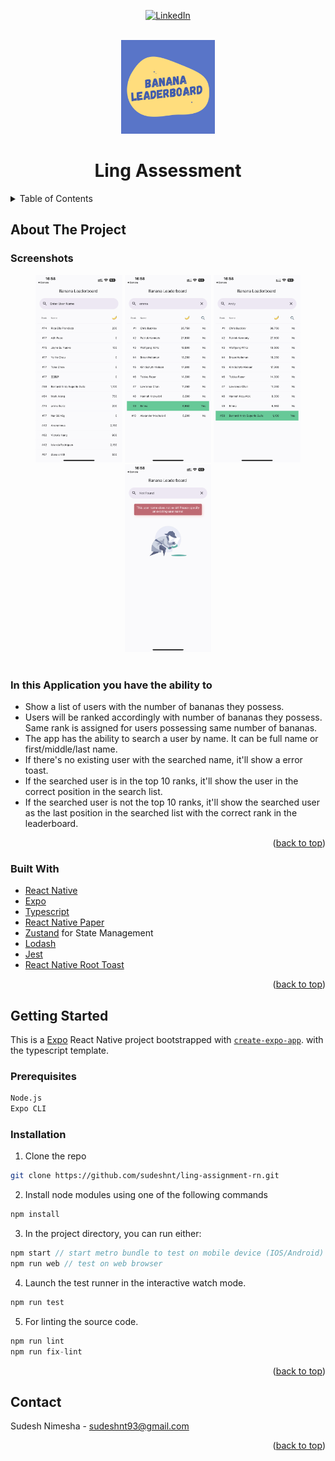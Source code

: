 <div id="top"></div>
<div align="center">

[![LinkedIn][linkedin-shield]][linkedin-url]

</div>

<!-- PROJECT LOGO -->
<br />
<div align="center">
  <a href="">
    <img src="assets/icon.png" alt="Logo" height="150"  >
  </a>
  <h1 align="center">Ling Assessment</h1>
</div>
<!-- TABLE OF CONTENTS -->
<details>
  <summary>Table of Contents</summary>
  <br />
  <ol>
    <li>
      <a href="#about-the-project">About The Project</a>
      <ul>
        <li><a href="#in-this-application-you-have-the-ability-to">Features</a></li>
        <li><a href="#built-with">Built With</a></li>
      </ul>
    </li>
    <li>
      <a href="#getting-started">Getting Started</a>
      <ul>
        <li><a href="#prerequisites">Prerequisites</a></li>
        <li><a href="#installation">Installation</a></li>
      </ul>
    </li>
    <li><a href="#contact">Contact</a></li>
  </ol>
</details>

<!-- ABOUT THE PROJECT -->

## About The Project

### Screenshots

<div align="center">
  <img src="public/screenshots/1.png" alt="Logo" height="300">
  <img src="public/screenshots/2.png" alt="Logo" height="300">
  <img src="public/screenshots/3.png" alt="Logo" height="300">
  <img src="public/screenshots/4.png" alt="Logo" height="300">
  
</div>
<br />

### In this Application you have the ability to

- Show a list of users with the number of bananas they possess.
- Users will be ranked accordingly with number of bananas they possess. Same rank is assigned for users possessing same number of bananas.
- The app has the ability to search a user by name. It can be full name or first/middle/last name.
- If there's no existing user with the searched name, it'll show a error toast.
- If the searched user is in the top 10 ranks, it'll show the user in the correct position in the search list.
- If the searched user is not the top 10 ranks, it'll show the searched user as the last position in the searched list with the correct rank in the leaderboard.

<p align="right">(<a href="#top">back to top</a>)</p>

### Built With

<!-- - I have used [Vercel](https://vercel.com/) to host this application to provide a quick preview to the observers. -->

- [React Native](https://reactnative.dev)
- [Expo](https://expo.dev)
- [Typescript](https://www.typescriptlang.org)
- [React Native Paper](https://reactnativepaper.com)
- [Zustand](https://github.com/pmndrs/zustand) for State Management
- [Lodash](https://lodash.com)
- [Jest](https://jestjs.io)
- [React Native Root Toast](https://www.npmjs.com/package/react-native-root-toast)

<p align="right">(<a href="#top">back to top</a>)</p>

<!-- GETTING STARTED -->

## Getting Started

This is a [Expo](https://docs.expo.dev/get-started/installation/) React Native project bootstrapped with [`create-expo-app`](). with the typescript template.

### Prerequisites

```sh
Node.js
Expo CLI
```

### Installation

1. Clone the repo

```sh
git clone https://github.com/sudeshnt/ling-assignment-rn.git
```

2. Install node modules using one of the following commands

```sh
npm install
```

3. In the project directory, you can run either:

```js
npm start // start metro bundle to test on mobile device (IOS/Android)
npm run web // test on web browser
```

4. Launch the test runner in the interactive watch mode.

```js
npm run test
```

5. For linting the source code.

```js
npm run lint
npm run fix-lint
```

<p align="right">(<a href="#top">back to top</a>)</p>

<!-- CONTACT -->

## Contact

Sudesh Nimesha - sudeshnt93@gmail.com

<p align="right">(<a href="#top">back to top</a>)</p>

<!-- MARKDOWN LINKS & IMAGES -->
<!-- https://www.markdownguide.org/basic-syntax/#reference-style-links -->

[linkedin-shield]: https://img.shields.io/badge/-LinkedIn-black.svg?style=for-the-badge&logo=linkedin&colorB=555
[linkedin-url]: https://www.linkedin.com/in/sudeshnt

